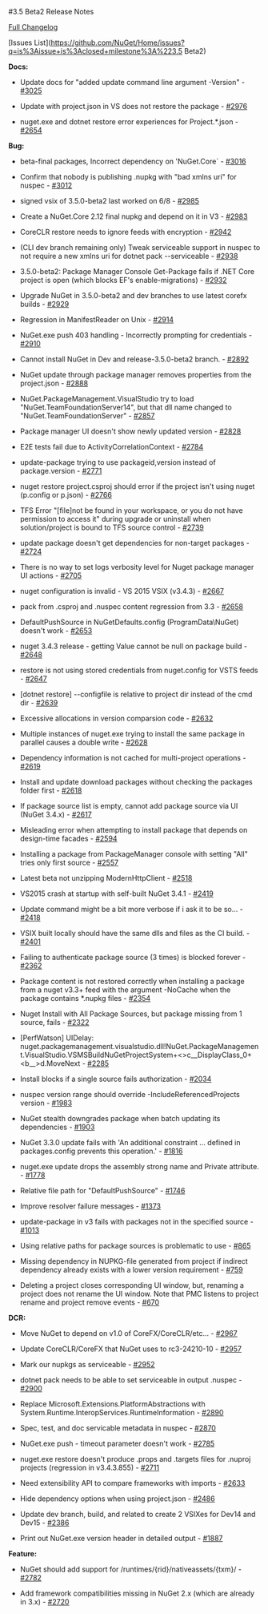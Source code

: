 #3.5 Beta2 Release Notes

[Full Changelog]()

[Issues List](https://github.com/NuGet/Home/issues?q=is%3Aissue+is%3Aclosed+milestone%3A%223.5 Beta2)

**Docs:**

* Update docs for "added update command line argument -Version" - [#3025](https://api.github.com/repos/NuGet/Home/issues/3025)

* Update with project.json in VS does not restore the package - [#2976](https://api.github.com/repos/NuGet/Home/issues/2976)

* nuget.exe and dotnet restore error experiences for Project.*.json - [#2654](https://api.github.com/repos/NuGet/Home/issues/2654)

**Bug:**

* beta-final packages, Incorrect dependency on 'NuGet.Core` - [#3016](https://api.github.com/repos/NuGet/Home/issues/3016)

* Confirm that nobody is publishing .nupkg with "bad xmlns uri" for nuspec - [#3012](https://api.github.com/repos/NuGet/Home/issues/3012)

* signed vsix of 3.5.0-beta2 last worked on 6/8 - [#2985](https://api.github.com/repos/NuGet/Home/issues/2985)

* Create a NuGet.Core 2.12 final nupkg and depend on it in V3 - [#2983](https://api.github.com/repos/NuGet/Home/issues/2983)

* CoreCLR restore needs to ignore feeds with encryption - [#2942](https://api.github.com/repos/NuGet/Home/issues/2942)

* (CLI dev branch remaining only) Tweak serviceable support in nuspec to not require a new xmlns uri for dotnet pack --serviceable - [#2938](https://api.github.com/repos/NuGet/Home/issues/2938)

* 3.5.0-beta2: Package Manager Console Get-Package fails if .NET Core project is open (which blocks EF's enable-migrations) - [#2932](https://api.github.com/repos/NuGet/Home/issues/2932)

* Upgrade NuGet in 3.5.0-beta2 and dev branches to use latest corefx builds - [#2929](https://api.github.com/repos/NuGet/Home/issues/2929)

* Regression in ManifestReader on Unix - [#2914](https://api.github.com/repos/NuGet/Home/issues/2914)

* NuGet.exe push 403 handling - Incorrectly prompting for credentials - [#2910](https://api.github.com/repos/NuGet/Home/issues/2910)

* Cannot install NuGet in Dev and release-3.5.0-beta2 branch. - [#2892](https://api.github.com/repos/NuGet/Home/issues/2892)

* NuGet update through package manager removes properties from the project.json - [#2888](https://api.github.com/repos/NuGet/Home/issues/2888)

* NuGet.PackageManagement.VisualStudio try to load "NuGet.TeamFoundationServer14", but that dll name changed to "NuGet.TeamFoundationServer" - [#2857](https://api.github.com/repos/NuGet/Home/issues/2857)

* Package manager UI doesn't show newly updated version - [#2828](https://api.github.com/repos/NuGet/Home/issues/2828)

* E2E tests fail due to ActivityCorrelationContext - [#2784](https://api.github.com/repos/NuGet/Home/issues/2784)

* update-package trying to use packageid,version instead of package.version - [#2771](https://api.github.com/repos/NuGet/Home/issues/2771)

* nuget restore project.csproj should error if the project isn't using nuget (p.config or p.json) - [#2766](https://api.github.com/repos/NuGet/Home/issues/2766)

* TFS Error "[file]not be found in your workspace, or you do not have permission to access it"  during upgrade or uninstall when solution/project is bound to TFS source control - [#2739](https://api.github.com/repos/NuGet/Home/issues/2739)

* update package doesn't get dependencies for non-target packages - [#2724](https://api.github.com/repos/NuGet/Home/issues/2724)

* There is no way to set logs verbosity level for Nuget package manager UI actions - [#2705](https://api.github.com/repos/NuGet/Home/issues/2705)

* nuget configuration is invalid - VS 2015 VSIX (v3.4.3) - [#2667](https://api.github.com/repos/NuGet/Home/issues/2667)

* pack from .csproj and .nuspec content regression from 3.3 - [#2658](https://api.github.com/repos/NuGet/Home/issues/2658)

* DefaultPushSource in NuGetDefaults.config (ProgramData\NuGet) doesn't work - [#2653](https://api.github.com/repos/NuGet/Home/issues/2653)

* nuget 3.4.3 release -  getting Value cannot be null on package build - [#2648](https://api.github.com/repos/NuGet/Home/issues/2648)

* restore is not using stored credentials from nuget.config for VSTS feeds - [#2647](https://api.github.com/repos/NuGet/Home/issues/2647)

* [dotnet restore] --configfile is relative to project dir instead of the cmd dir - [#2639](https://api.github.com/repos/NuGet/Home/issues/2639)

* Excessive allocations in version comparsion code - [#2632](https://api.github.com/repos/NuGet/Home/issues/2632)

* Multiple instances of nuget.exe trying to install the same package in parallel causes a double write - [#2628](https://api.github.com/repos/NuGet/Home/issues/2628)

* Dependency information is not cached for multi-project operations - [#2619](https://api.github.com/repos/NuGet/Home/issues/2619)

* Install and update download packages without checking the packages folder first - [#2618](https://api.github.com/repos/NuGet/Home/issues/2618)

* If package source list is empty, cannot add package source via UI (NuGet 3.4.x) - [#2617](https://api.github.com/repos/NuGet/Home/issues/2617)

* Misleading error when attempting to install package that depends on design-time facades - [#2594](https://api.github.com/repos/NuGet/Home/issues/2594)

* Installing a package from PackageManager console with setting "All" tries only first source - [#2557](https://api.github.com/repos/NuGet/Home/issues/2557)

* Latest beta not unzipping ModernHttpClient - [#2518](https://api.github.com/repos/NuGet/Home/issues/2518)

* VS2015 crash at startup with self-built NuGet 3.4.1 - [#2419](https://api.github.com/repos/NuGet/Home/issues/2419)

* Update command might be a bit more verbose if i ask it to be so... - [#2418](https://api.github.com/repos/NuGet/Home/issues/2418)

* VSIX built locally should have the same dlls and files as the CI build. - [#2401](https://api.github.com/repos/NuGet/Home/issues/2401)

* Failing to authenticate package source (3 times) is blocked forever - [#2362](https://api.github.com/repos/NuGet/Home/issues/2362)

* Package content is not restored correctly when installing a package from a nuget v3.3+ feed with the argument -NoCache when the package contains *.nupkg files - [#2354](https://api.github.com/repos/NuGet/Home/issues/2354)

* Nuget Install with All Package Sources, but package missing from 1 source, fails - [#2322](https://api.github.com/repos/NuGet/Home/issues/2322)

* [PerfWatson] UIDelay: nuget.packagemanagement.visualstudio.dll!NuGet.PackageManagement.VisualStudio.VSMSBuildNuGetProjectSystem+<>c__DisplayClass_0+<<AddReference>b__>d.MoveNext - [#2285](https://api.github.com/repos/NuGet/Home/issues/2285)

* Install blocks if a single source fails authorization - [#2034](https://api.github.com/repos/NuGet/Home/issues/2034)

* nuspec version range should override -IncludeReferencedProjects version - [#1983](https://api.github.com/repos/NuGet/Home/issues/1983)

* NuGet stealth downgrades package when batch updating its dependencies - [#1903](https://api.github.com/repos/NuGet/Home/issues/1903)

* NuGet 3.3.0 update fails with 'An additional constraint ... defined in packages.config prevents this operation.' - [#1816](https://api.github.com/repos/NuGet/Home/issues/1816)

* nuget.exe update drops the assembly strong name and Private attribute. - [#1778](https://api.github.com/repos/NuGet/Home/issues/1778)

* Relative file path for "DefaultPushSource" - [#1746](https://api.github.com/repos/NuGet/Home/issues/1746)

* Improve resolver failure messages - [#1373](https://api.github.com/repos/NuGet/Home/issues/1373)

* update-package in v3 fails with packages not in the specified source - [#1013](https://api.github.com/repos/NuGet/Home/issues/1013)

* Using relative paths for package sources is problematic to use - [#865](https://api.github.com/repos/NuGet/Home/issues/865)

* Missing dependency in NUPKG-file generated from project if indirect dependency already exists with a lower version requirement - [#759](https://api.github.com/repos/NuGet/Home/issues/759)

* Deleting a project closes corresponding UI window, but, renaming a project does not rename the UI window. Note that PMC listens to project rename and project remove events - [#670](https://api.github.com/repos/NuGet/Home/issues/670)

**DCR:**

* Move NuGet to depend on v1.0 of CoreFX/CoreCLR/etc... - [#2967](https://api.github.com/repos/NuGet/Home/issues/2967)

* Update CoreCLR/CoreFX that NuGet uses to rc3-24210-10 - [#2957](https://api.github.com/repos/NuGet/Home/issues/2957)

* Mark our nupkgs as serviceable - [#2952](https://api.github.com/repos/NuGet/Home/issues/2952)

* dotnet pack needs to be able to set serviceable in output .nuspec - [#2900](https://api.github.com/repos/NuGet/Home/issues/2900)

* Replace Microsoft.Extensions.PlatformAbstractions with System.Runtime.InteropServices.RuntimeInformation - [#2890](https://api.github.com/repos/NuGet/Home/issues/2890)

* Spec, test, and doc servicable metadata in nuspec - [#2870](https://api.github.com/repos/NuGet/Home/issues/2870)

* NuGet.exe push - timeout parameter doesn't work  - [#2785](https://api.github.com/repos/NuGet/Home/issues/2785)

* nuget.exe restore doesn't produce .props and .targets files for .nuproj projects (regression in v3.4.3.855) - [#2711](https://api.github.com/repos/NuGet/Home/issues/2711)

* Need extensibility API to compare frameworks with imports - [#2633](https://api.github.com/repos/NuGet/Home/issues/2633)

* Hide dependency options when using project.json - [#2486](https://api.github.com/repos/NuGet/Home/issues/2486)

* Update dev branch, build, and related to create 2 VSIXes for Dev14 and Dev15 - [#2386](https://api.github.com/repos/NuGet/Home/issues/2386)

* Print out NuGet.exe version header in detailed output - [#1887](https://api.github.com/repos/NuGet/Home/issues/1887)

**Feature:**

* NuGet should add support for /runtimes/{rid}/nativeassets/{txm}/ - [#2782](https://api.github.com/repos/NuGet/Home/issues/2782)

* Add framework compatibilities missing in NuGet 2.x (which are already in 3.x) - [#2720](https://api.github.com/repos/NuGet/Home/issues/2720)

